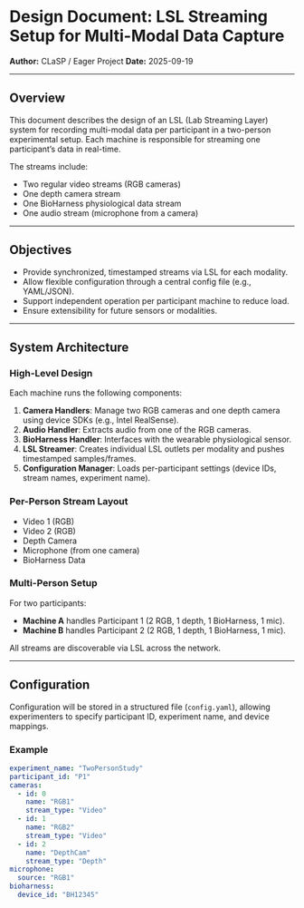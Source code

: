 # Design Document: LSL Streaming Setup for Multi-Modal Data Capture

**Author:** CLaSP / Eager Project
**Date:** 2025-09-19

---

## Overview
This document describes the design of an LSL (Lab Streaming Layer) system for recording multi-modal data per participant in a two-person experimental setup. Each machine is responsible for streaming one participant’s data in real-time.  

The streams include:  
- Two regular video streams (RGB cameras)  
- One depth camera stream  
- One BioHarness physiological data stream  
- One audio stream (microphone from a camera)  

---

## Objectives
- Provide synchronized, timestamped streams via LSL for each modality.  
- Allow flexible configuration through a central config file (e.g., YAML/JSON).  
- Support independent operation per participant machine to reduce load.  
- Ensure extensibility for future sensors or modalities.  

---

## System Architecture

### High-Level Design
Each machine runs the following components:

1. **Camera Handlers**: Manage two RGB cameras and one depth camera using device SDKs (e.g., Intel RealSense).  
2. **Audio Handler**: Extracts audio from one of the RGB cameras.  
3. **BioHarness Handler**: Interfaces with the wearable physiological sensor.  
4. **LSL Streamer**: Creates individual LSL outlets per modality and pushes timestamped samples/frames.  
5. **Configuration Manager**: Loads per-participant settings (device IDs, stream names, experiment name).  

### Per-Person Stream Layout
- Video 1 (RGB)  
- Video 2 (RGB)  
- Depth Camera  
- Microphone (from one camera)  
- BioHarness Data  

### Multi-Person Setup
For two participants:
- **Machine A** handles Participant 1 (2 RGB, 1 depth, 1 BioHarness, 1 mic).  
- **Machine B** handles Participant 2 (2 RGB, 1 depth, 1 BioHarness, 1 mic).  

All streams are discoverable via LSL across the network.  

---

## Configuration
Configuration will be stored in a structured file (`config.yaml`), allowing experimenters to specify participant ID, experiment name, and device mappings.  

### Example
```yaml
experiment_name: "TwoPersonStudy"
participant_id: "P1"
cameras:
  - id: 0
    name: "RGB1"
    stream_type: "Video"
  - id: 1
    name: "RGB2"
    stream_type: "Video"
  - id: 2
    name: "DepthCam"
    stream_type: "Depth"
microphone:
  source: "RGB1"
bioharness:
  device_id: "BH12345"
